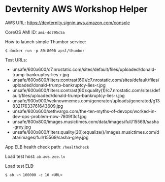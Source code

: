 # Devternity AWS Workshop Helper

AWS URL: <https://devternity.signin.aws.amazon.com/console>

CoreOS AMI ID: `ami-4d795c5a`

How to launch simple Thumbor service:
```
$ docker run -p 80:8000 apsl/thumbor
```

Test URLs:
- unsafe/600x600/c7.nrostatic.com/sites/default/files/uploaded/donald-trump-bankruptcy-lies-r.jpg
- unsafe/600x600/filters:contrast(60)/c7.nrostatic.com/sites/default/files/uploaded/donald-trump-bankruptcy-lies-r.jpg
- unsafe/600x600/filters:contrast(60):quality(1)/c7.nrostatic.com/sites/default/files/uploaded/donald-trump-bankruptcy-lies-r.jpg
- unsafe/900x900/weknowmemes.com/generator/uploads/generated/g1383217633761643609.jpg
- unsafe/800x600/sethvargo.com/the-ten-myths-of-devops/worked-in-dev-ops-problem-now-7809f3cf.jpg
- unsafe/800x800/images.musictimes.com/data/images/full/15569/sasha-grey.jpg
- unsafe/800x800/filters:quality(20):equalize()/images.musictimes.com/data/images/full/15569/sasha-grey.jpg

App ELB health check path: `/healthcheck`

Load test host: `ab.aws.zee.lv`

Load test ELB:
```
$ ab -n 100000 -c 10 <URL>
```
